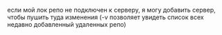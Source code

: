 если мой лок репо не подключен к серверу, я могу добавить сервер, чтобы пушить туда изменения (-v позволяет увидеть список всех недавно добавленный удаленных репо)